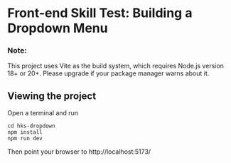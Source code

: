 # Front-end Skill Test: Building a Dropdown Menu


### Note:

This project uses Vite as the build system, which requires Node.js version 18+ or 20+. Please upgrade if your package manager warns about it.

## Viewing the project

Open a terminal and run

```
cd hks-dropdown
npm install
npm run dev
```

Then point your browser to http://localhost:5173/